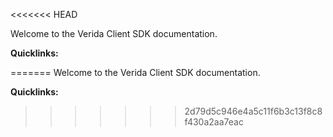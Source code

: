 <<<<<<< HEAD


Welcome to the Verida Client SDK documentation.

**Quicklinks:**

=======
Welcome to the Verida Client SDK documentation.

**Quicklinks:**
>>>>>>> 2d79d5c946e4a5c11f6b3c13f8c8f430a2aa7eac
